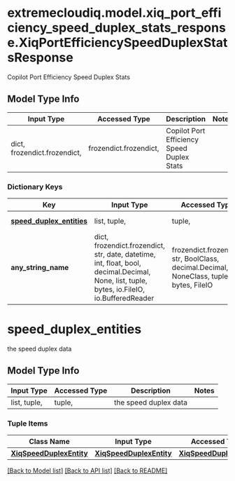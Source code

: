 # extremecloudiq.model.xiq_port_efficiency_speed_duplex_stats_response.XiqPortEfficiencySpeedDuplexStatsResponse

Copilot Port Efficiency Speed Duplex Stats

## Model Type Info
Input Type | Accessed Type | Description | Notes
------------ | ------------- | ------------- | -------------
dict, frozendict.frozendict,  | frozendict.frozendict,  | Copilot Port Efficiency Speed Duplex Stats | 

### Dictionary Keys
Key | Input Type | Accessed Type | Description | Notes
------------ | ------------- | ------------- | ------------- | -------------
**[speed_duplex_entities](#speed_duplex_entities)** | list, tuple,  | tuple,  | the speed duplex data | [optional] 
**any_string_name** | dict, frozendict.frozendict, str, date, datetime, int, float, bool, decimal.Decimal, None, list, tuple, bytes, io.FileIO, io.BufferedReader | frozendict.frozendict, str, BoolClass, decimal.Decimal, NoneClass, tuple, bytes, FileIO | any string name can be used but the value must be the correct type | [optional]

# speed_duplex_entities

the speed duplex data

## Model Type Info
Input Type | Accessed Type | Description | Notes
------------ | ------------- | ------------- | -------------
list, tuple,  | tuple,  | the speed duplex data | 

### Tuple Items
Class Name | Input Type | Accessed Type | Description | Notes
------------- | ------------- | ------------- | ------------- | -------------
[**XiqSpeedDuplexEntity**](XiqSpeedDuplexEntity.md) | [**XiqSpeedDuplexEntity**](XiqSpeedDuplexEntity.md) | [**XiqSpeedDuplexEntity**](XiqSpeedDuplexEntity.md) |  | 

[[Back to Model list]](../../README.md#documentation-for-models) [[Back to API list]](../../README.md#documentation-for-api-endpoints) [[Back to README]](../../README.md)

